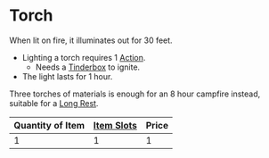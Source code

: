---
---

# Torch

When lit on fire, it illuminates out for 30 feet. 

* Lighting a torch requires 1 [Action](../../../../../Game%20Procedures/Action.md).
  * Needs a [Tinderbox](../10%20Coins/Tinderbox.md) to ignite.
* The light lasts for 1 hour.

Three torches of materials is enough for an 8 hour campfire instead, suitable for a [Long Rest](../../../../../Game%20Procedures/Resting.md#Long%20Rest).

|Quantity of Item|[Item Slots](../../../../../Player%20Characters/Derived%20Statistics/Item%20Slots.md)|Price|
|----------------|----------|-----|
|1|1|1|
